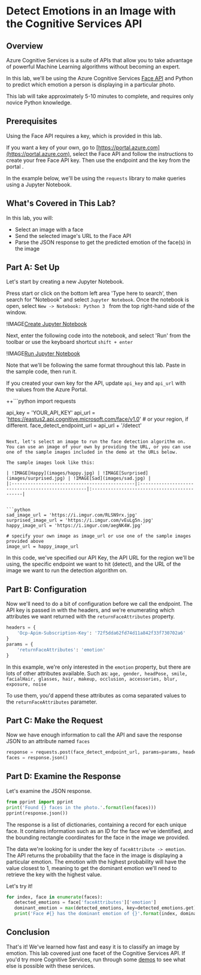 # Detect Emotions in an Image with the Cognitive Services API 

## Overview

Azure Cognitive Services is a suite of APIs that allow you to take advantage of powerful Machine Learning algorithms without becoming an expert.

In this lab, we'll be using the Azure Cognitive Services [Face API](https://docs.microsoft.com/en-us/azure/cognitive-services/face/overview) and Python to predict which emotion a person is displaying in a particular photo. 

This lab will take approximately 5-10 minutes to complete, and requires only novice Python knowledge.

## Prerequisites

Using the Face API requires a key, which is provided in this lab. 

If you want a key of your own, go to [https://portal.azure.com](https://portal.azure.com), select the Face API and follow the instructions to create your free Face API key. Then use the endpoint and the key from the portal .

In the example below, we'll be using the `requests` library to make queries using a Jupyter Notebook.

## What's Covered in This Lab?

In this lab, you will:

* Select an image with a face
* Send the selected image's URL to the Face API
* Parse the JSON response to get the predicted emotion of the face(s) in the image

## Part A: Set Up

Let's start by creating a new Jupyter Notebook. 

Press start or click on the bottom left area 'Type here to search', then search for "Notebook" and select `Jupyter Notebook`. Once the notebook is open, select `New -> Notebook: Python 3 ` from the top right-hand side of the window. 

!IMAGE[Create Jupyter Notebook](images/create-notebook.png)

Next, enter the following code into the notebook, and select 'Run' from the toolbar or use the keyboard shortcut `shift + enter`

!IMAGE[Run Jupyter Notebook](images/run-notebook.png)

Note that we'll be following the same format throughout this lab. Paste in the sample code, then run it. 

If you created your own key for the API, update `api_key` and `api_url` with the values from the Azure Portal.

++```python
import requests

api_key = 'YOUR_API_KEY'
api_url = 'https://eastus2.api.cognitive.microsoft.com/face/v1.0'  # or your region, if different.
face_detect_endpoint_url = api_url + '/detect'
```++

Next, let's select an image to run the face detection algorithm on. You can use an image of your own by providing the URL, or you can use one of the sample images included in the demo at the URLs below.

The sample images look like this:

| !IMAGE[Happy](images/happy.jpg) | !IMAGE[Surprised](images/surprised.jpg) | !IMAGE[Sad](images/sad.jpg) |
|:----------------------------------------------|:--------------------------------------------------|:--------------------------------------------|


```python
sad_image_url = 'https://i.imgur.com/RLSN9rx.jpg'
surprised_image_url = 'https://i.imgur.com/vEuLg5n.jpg'
happy_image_url = 'https://i.imgur.com/aegNK4W.jpg'

# specify your own image as image_url or use one of the sample images provided above
image_url = happy_image_url
```

In this code, we've specified our API Key, the API URL for the region we'll be using, the specific endpoint we want to hit (detect), and the URL of the image we want to run the detection algorithm on. 

## Part B: Configuration

Now we'll need to do a bit of configuration before we call the endpoint. The API key is passed in with the headers, and we're enumerating which attributes we want returned with the `returnFaceAttributes` property.

```python
headers = {
    'Ocp-Apim-Subscription-Key': '72f5dda62fd74d11a842f33f730702a6'
}
params = {
    'returnFaceAttributes': 'emotion'
}
```
In this example, we're only interested in the `emotion` property, but there are lots of other attributes available. Such as: `age, gender, headPose, smile, facialHair, glasses, hair, makeup, occlusion, accessories, blur, exposure, noise`

To use them, you'd append these attributes as coma separated values to the `returnFaceAttributes` parameter.

## Part C: Make the Request

Now we have enough information to call the API and save the response JSON to an attribute named `faces`

```python
response = requests.post(face_detect_endpoint_url, params=params, headers=headers, json={'url': image_url})
faces = response.json()
```

## Part D: Examine the Response

Let's examine the JSON response.

```python
from pprint import pprint
print('Found {} faces in the photo.'.format(len(faces)))
pprint(response.json())
```

The response is a list of dictionaries, containing a record for each unique face. It contains information such as an ID for the face we've identified, and the bounding rectangle coordinates for the face in the image we provided. 

The data we're looking for is under the key of `faceAttribute -> emotion`. The API returns the probability that the face in the image is displaying a particular emotion. The emotion with the highest probability will have the value closest to 1, meaning to get the dominant emotion we'll need to retrieve the key with the highest value.

Let's try it!

```python
for index, face in enumerate(faces):
   detected_emotions = face['faceAttributes']['emotion']
   dominant_emotion = max(detected_emotions, key=detected_emotions.get)
   print('Face #{} has the dominant emotion of {}'.format(index, dominant_emotion))
```

## Conclusion

That's it! We've learned how fast and easy it is to classify an image by emotion. 
This lab covered just one facet of the Cognitive Services API. If you'd try more Cognitive Services, run through some [demos](https://aidemos.microsoft.com/) to see what else is possible with these services.